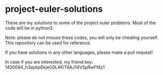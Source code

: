 # project-euler-solutions
These are my solutions to some of the project euler problems. Most of the code will be in python3. 

Note: please do not misuse these codes, you will only be cheating yourself. This repository can be used for reference.

If you have solutions in any other languages, please make a pull request!

In case if you are interested, my friend key: 1420084_h3aybpEkjeG0L4KiTdAJ14V5pRwFf4z1
